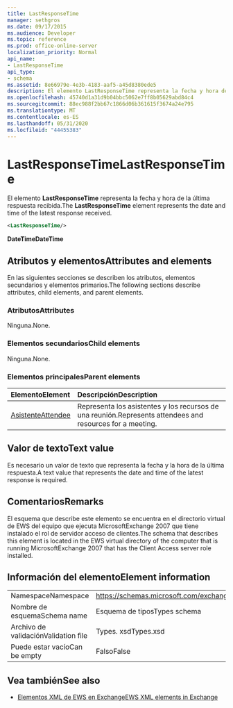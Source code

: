 ```yaml
---
title: LastResponseTime
manager: sethgros
ms.date: 09/17/2015
ms.audience: Developer
ms.topic: reference
ms.prod: office-online-server
localization_priority: Normal
api_name:
- LastResponseTime
api_type:
- schema
ms.assetid: 8e66979e-4e3b-4183-aaf5-a45d8380ede5
description: El elemento LastResponseTime representa la fecha y hora de la última respuesta recibida.
ms.openlocfilehash: 45740d1a31d9b04bbc5062e7ff8b05629abd84c4
ms.sourcegitcommit: 88ec988f2bb67c1866d06b361615f3674a24e795
ms.translationtype: MT
ms.contentlocale: es-ES
ms.lasthandoff: 05/31/2020
ms.locfileid: "44455383"
---
```

# <a name="lastresponsetime"></a><span data-ttu-id="df11d-103">LastResponseTime</span><span class="sxs-lookup"><span data-stu-id="df11d-103">LastResponseTime</span></span>

<span data-ttu-id="df11d-104">El elemento **LastResponseTime** representa la fecha y hora de la última respuesta recibida.</span><span class="sxs-lookup"><span data-stu-id="df11d-104">The **LastResponseTime** element represents the date and time of the latest response received.</span></span> 
  
```xml
<LastResponseTime/>
```

 <span data-ttu-id="df11d-105">**DateTime**</span><span class="sxs-lookup"><span data-stu-id="df11d-105">**DateTime**</span></span>
## <a name="attributes-and-elements"></a><span data-ttu-id="df11d-106">Atributos y elementos</span><span class="sxs-lookup"><span data-stu-id="df11d-106">Attributes and elements</span></span>

<span data-ttu-id="df11d-107">En las siguientes secciones se describen los atributos, elementos secundarios y elementos primarios.</span><span class="sxs-lookup"><span data-stu-id="df11d-107">The following sections describe attributes, child elements, and parent elements.</span></span>
  
### <a name="attributes"></a><span data-ttu-id="df11d-108">Atributos</span><span class="sxs-lookup"><span data-stu-id="df11d-108">Attributes</span></span>

<span data-ttu-id="df11d-109">Ninguna.</span><span class="sxs-lookup"><span data-stu-id="df11d-109">None.</span></span>
  
### <a name="child-elements"></a><span data-ttu-id="df11d-110">Elementos secundarios</span><span class="sxs-lookup"><span data-stu-id="df11d-110">Child elements</span></span>

<span data-ttu-id="df11d-111">Ninguna.</span><span class="sxs-lookup"><span data-stu-id="df11d-111">None.</span></span>
  
### <a name="parent-elements"></a><span data-ttu-id="df11d-112">Elementos principales</span><span class="sxs-lookup"><span data-stu-id="df11d-112">Parent elements</span></span>

|<span data-ttu-id="df11d-113">**Elemento**</span><span class="sxs-lookup"><span data-stu-id="df11d-113">**Element**</span></span>|<span data-ttu-id="df11d-114">**Descripción**</span><span class="sxs-lookup"><span data-stu-id="df11d-114">**Description**</span></span>|
|:-----|:-----|
|[<span data-ttu-id="df11d-115">Asistente</span><span class="sxs-lookup"><span data-stu-id="df11d-115">Attendee</span></span>](attendee.md) <br/> |<span data-ttu-id="df11d-116">Representa los asistentes y los recursos de una reunión.</span><span class="sxs-lookup"><span data-stu-id="df11d-116">Represents attendees and resources for a meeting.</span></span>  <br/> |
   
## <a name="text-value"></a><span data-ttu-id="df11d-117">Valor de texto</span><span class="sxs-lookup"><span data-stu-id="df11d-117">Text value</span></span>

<span data-ttu-id="df11d-118">Es necesario un valor de texto que representa la fecha y la hora de la última respuesta.</span><span class="sxs-lookup"><span data-stu-id="df11d-118">A text value that represents the date and time of the latest response is required.</span></span>
  
## <a name="remarks"></a><span data-ttu-id="df11d-119">Comentarios</span><span class="sxs-lookup"><span data-stu-id="df11d-119">Remarks</span></span>

<span data-ttu-id="df11d-120">El esquema que describe este elemento se encuentra en el directorio virtual de EWS del equipo que ejecuta MicrosoftExchange 2007 que tiene instalado el rol de servidor acceso de clientes.</span><span class="sxs-lookup"><span data-stu-id="df11d-120">The schema that describes this element is located in the EWS virtual directory of the computer that is running MicrosoftExchange 2007 that has the Client Access server role installed.</span></span>
  
## <a name="element-information"></a><span data-ttu-id="df11d-121">Información del elemento</span><span class="sxs-lookup"><span data-stu-id="df11d-121">Element information</span></span>

|||
|:-----|:-----|
|<span data-ttu-id="df11d-122">Namespace</span><span class="sxs-lookup"><span data-stu-id="df11d-122">Namespace</span></span>  <br/> |https://schemas.microsoft.com/exchange/services/2006/types  <br/> |
|<span data-ttu-id="df11d-123">Nombre de esquema</span><span class="sxs-lookup"><span data-stu-id="df11d-123">Schema name</span></span>  <br/> |<span data-ttu-id="df11d-124">Esquema de tipos</span><span class="sxs-lookup"><span data-stu-id="df11d-124">Types schema</span></span>  <br/> |
|<span data-ttu-id="df11d-125">Archivo de validación</span><span class="sxs-lookup"><span data-stu-id="df11d-125">Validation file</span></span>  <br/> |<span data-ttu-id="df11d-126">Types. xsd</span><span class="sxs-lookup"><span data-stu-id="df11d-126">Types.xsd</span></span>  <br/> |
|<span data-ttu-id="df11d-127">Puede estar vacío</span><span class="sxs-lookup"><span data-stu-id="df11d-127">Can be empty</span></span>  <br/> |<span data-ttu-id="df11d-128">Falso</span><span class="sxs-lookup"><span data-stu-id="df11d-128">False</span></span>  <br/> |
   
## <a name="see-also"></a><span data-ttu-id="df11d-129">Vea también</span><span class="sxs-lookup"><span data-stu-id="df11d-129">See also</span></span>



- [<span data-ttu-id="df11d-130">Elementos XML de EWS en Exchange</span><span class="sxs-lookup"><span data-stu-id="df11d-130">EWS XML elements in Exchange</span></span>](ews-xml-elements-in-exchange.md)

